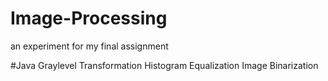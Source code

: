 # Image-Processing
an experiment for my final assignment

#Java
Graylevel Transformation
Histogram Equalization
Image Binarization